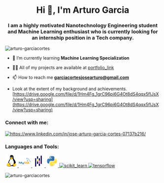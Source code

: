 <h1 align="center">Hi 👋, I'm Arturo Garcia</h1>
<h3 align="center">I am a highly motivated Nanotechnology Engineering student and Machine Learning enthusiast who is currently looking for an internship position in a Tech company.</h3>

<p align="left"> <img src="https://komarev.com/ghpvc/?username=arturo-garciacortes&label=Profile%20views&color=0e75b6&style=flat" alt="arturo-garciacortes" /> </p>

- 🌱 I’m currently learning **Machine Learning Specialization**

- 👨‍💻 All of my projects are available at [portfolio_link](portfolio_link)

- 📫 How to reach me **garciacortesjosearturo@gmail.com**

- Look at the extent of my background and achievements. [https://drive.google.com/file/d/1Hm4Fg_1grC96pi6G4Ot8dS4qqx5fIJsX/view?usp=sharing](https://drive.google.com/file/d/1Hm4Fg_1grC96pi6G4Ot8dS4qqx5fIJsX/view?usp=sharing)

<h3 align="left">Connect with me:</h3>
<p align="left">
<a href="https://linkedin.com/in/https://www.linkedin.com/in/jose-arturo-garcia-cortes-07137b216/" target="blank"><img align="center" src="https://raw.githubusercontent.com/rahuldkjain/github-profile-readme-generator/master/src/images/icons/Social/linked-in-alt.svg" alt="https://www.linkedin.com/in/jose-arturo-garcia-cortes-07137b216/" height="30" width="40" /></a>
</p>

<h3 align="left">Languages and Tools:</h3>
<p align="left"> <a href="https://www.linux.org/" target="_blank" rel="noreferrer"> <img src="https://raw.githubusercontent.com/devicons/devicon/master/icons/linux/linux-original.svg" alt="linux" width="40" height="40"/> </a> <a href="https://www.mysql.com/" target="_blank" rel="noreferrer"> <img src="https://raw.githubusercontent.com/devicons/devicon/master/icons/mysql/mysql-original-wordmark.svg" alt="mysql" width="40" height="40"/> </a> <a href="https://pandas.pydata.org/" target="_blank" rel="noreferrer"> <img src="https://raw.githubusercontent.com/devicons/devicon/2ae2a900d2f041da66e950e4d48052658d850630/icons/pandas/pandas-original.svg" alt="pandas" width="40" height="40"/> </a> <a href="https://www.python.org" target="_blank" rel="noreferrer"> <img src="https://raw.githubusercontent.com/devicons/devicon/master/icons/python/python-original.svg" alt="python" width="40" height="40"/> </a> <a href="https://scikit-learn.org/" target="_blank" rel="noreferrer"> <img src="https://upload.wikimedia.org/wikipedia/commons/0/05/Scikit_learn_logo_small.svg" alt="scikit_learn" width="40" height="40"/> </a> <a href="https://www.tensorflow.org" target="_blank" rel="noreferrer"> <img src="https://www.vectorlogo.zone/logos/tensorflow/tensorflow-icon.svg" alt="tensorflow" width="40" height="40"/> </a> </p>

<p><img align="center" src="https://github-readme-stats.vercel.app/api/top-langs?username=arturo-garciacortes&show_icons=true&locale=en&layout=compact" alt="arturo-garciacortes" /></p>

